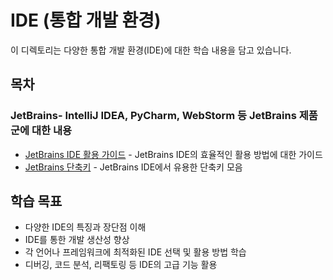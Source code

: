 # IDE (통합 개발 환경)

이 디렉토리는 다양한 통합 개발 환경(IDE)에 대한 학습 내용을 담고 있습니다.

## 목차

### JetBrains- IntelliJ IDEA, PyCharm, WebStorm 등 JetBrains 제품군에 대한 내용
- [JetBrains IDE 활용 가이드](/Tools/IDE/JetBrains/JetBrains%20IDE%20활용%20가이드.md) - JetBrains IDE의 효율적인 활용 방법에 대한 가이드
- [JetBrains 단축키](/Tools/IDE/JetBrains/JetBrains_shortCut.md) - JetBrains IDE에서 유용한 단축키 모음

## 학습 목표
- 다양한 IDE의 특징과 장단점 이해
- IDE를 통한 개발 생산성 향상
- 각 언어나 프레임워크에 최적화된 IDE 선택 및 활용 방법 학습
- 디버깅, 코드 분석, 리팩토링 등 IDE의 고급 기능 활용 